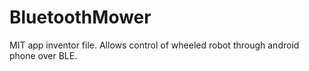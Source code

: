 # BluetoothMower
MIT app inventor file.
Allows control of wheeled robot through android phone over BLE. 
